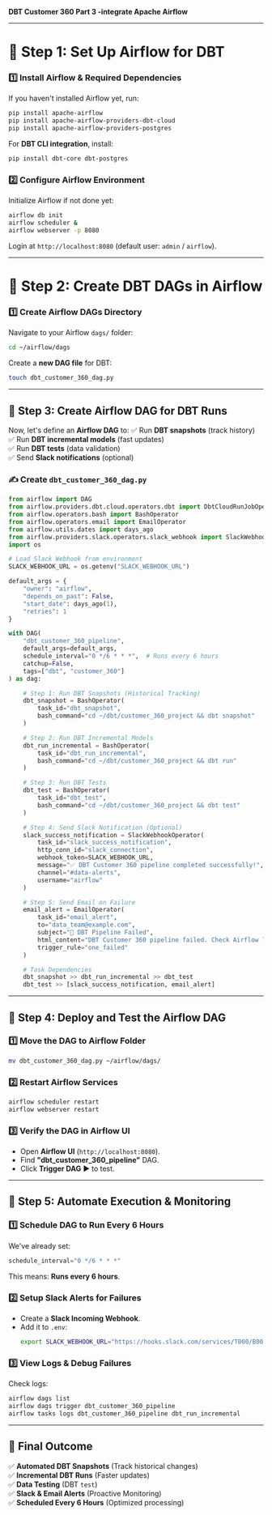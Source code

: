 **DBT Customer 360 Part 3 -integrate Apache Airflow** 


---

# **📌 Step 1: Set Up Airflow for DBT**
### **1️⃣ Install Airflow & Required Dependencies**
If you haven't installed Airflow yet, run:  
```sh
pip install apache-airflow
pip install apache-airflow-providers-dbt-cloud
pip install apache-airflow-providers-postgres
```
For **DBT CLI integration**, install:  
```sh
pip install dbt-core dbt-postgres
```

### **2️⃣ Configure Airflow Environment**
Initialize Airflow if not done yet:  
```sh
airflow db init
airflow scheduler &
airflow webserver -p 8080
```
Login at `http://localhost:8080` (default user: `admin` / `airflow`).

---

# **📌 Step 2: Create DBT DAGs in Airflow**
### **1️⃣ Create Airflow DAGs Directory**
Navigate to your Airflow `dags/` folder:  
```sh
cd ~/airflow/dags
```
Create a **new DAG file** for DBT:
```sh
touch dbt_customer_360_dag.py
```

---

## **🔹 Step 3: Create Airflow DAG for DBT Runs**
Now, let's define an **Airflow DAG** to:
✅ Run **DBT snapshots** (track history)  
✅ Run **DBT incremental models** (fast updates)  
✅ Run **DBT tests** (data validation)  
✅ Send **Slack notifications** (optional)

### **✍️ Create `dbt_customer_360_dag.py`**
```python
from airflow import DAG
from airflow.providers.dbt.cloud.operators.dbt import DbtCloudRunJobOperator
from airflow.operators.bash import BashOperator
from airflow.operators.email import EmailOperator
from airflow.utils.dates import days_ago
from airflow.providers.slack.operators.slack_webhook import SlackWebhookOperator
import os

# Load Slack Webhook from environment
SLACK_WEBHOOK_URL = os.getenv("SLACK_WEBHOOK_URL")

default_args = {
    "owner": "airflow",
    "depends_on_past": False,
    "start_date": days_ago(1),
    "retries": 1
}

with DAG(
    "dbt_customer_360_pipeline",
    default_args=default_args,
    schedule_interval="0 */6 * * *",  # Runs every 6 hours
    catchup=False,
    tags=["dbt", "customer_360"]
) as dag:

    # Step 1: Run DBT Snapshots (Historical Tracking)
    dbt_snapshot = BashOperator(
        task_id="dbt_snapshot",
        bash_command="cd ~/dbt/customer_360_project && dbt snapshot"
    )

    # Step 2: Run DBT Incremental Models
    dbt_run_incremental = BashOperator(
        task_id="dbt_run_incremental",
        bash_command="cd ~/dbt/customer_360_project && dbt run"
    )

    # Step 3: Run DBT Tests
    dbt_test = BashOperator(
        task_id="dbt_test",
        bash_command="cd ~/dbt/customer_360_project && dbt test"
    )

    # Step 4: Send Slack Notification (Optional)
    slack_success_notification = SlackWebhookOperator(
        task_id="slack_success_notification",
        http_conn_id="slack_connection",
        webhook_token=SLACK_WEBHOOK_URL,
        message="✅ DBT Customer 360 pipeline completed successfully!",
        channel="#data-alerts",
        username="airflow"
    )

    # Step 5: Send Email on Failure
    email_alert = EmailOperator(
        task_id="email_alert",
        to="data_team@example.com",
        subject="🚨 DBT Pipeline Failed",
        html_content="DBT Customer 360 pipeline failed. Check Airflow logs.",
        trigger_rule="one_failed"
    )

    # Task Dependencies
    dbt_snapshot >> dbt_run_incremental >> dbt_test
    dbt_test >> [slack_success_notification, email_alert]
```

---

## **📌 Step 4: Deploy and Test the Airflow DAG**
### **1️⃣ Move the DAG to Airflow Folder**
```sh
mv dbt_customer_360_dag.py ~/airflow/dags/
```

### **2️⃣ Restart Airflow Services**
```sh
airflow scheduler restart
airflow webserver restart
```

### **3️⃣ Verify the DAG in Airflow UI**
- Open **Airflow UI** (`http://localhost:8080`).
- Find **"dbt_customer_360_pipeline"** DAG.
- Click **Trigger DAG** ▶️ to test.

---

## **📌 Step 5: Automate Execution & Monitoring**
### **1️⃣ Schedule DAG to Run Every 6 Hours**
We've already set:  
```python
schedule_interval="0 */6 * * *"
```
This means: **Runs every 6 hours**.

### **2️⃣ Setup Slack Alerts for Failures**
- Create a **Slack Incoming Webhook**.
- Add it to `.env`:
  ```sh
  export SLACK_WEBHOOK_URL="https://hooks.slack.com/services/T000/B000/XXXX"
  ```

### **3️⃣ View Logs & Debug Failures**
Check logs:
```sh
airflow dags list
airflow dags trigger dbt_customer_360_pipeline
airflow tasks logs dbt_customer_360_pipeline dbt_run_incremental
```

---

## **🚀 Final Outcome**
✅ **Automated DBT Snapshots** (Track historical changes)  
✅ **Incremental DBT Runs** (Faster updates)  
✅ **Data Testing** (DBT `test`)  
✅ **Slack & Email Alerts** (Proactive Monitoring)  
✅ **Scheduled Every 6 Hours** (Optimized processing)  
